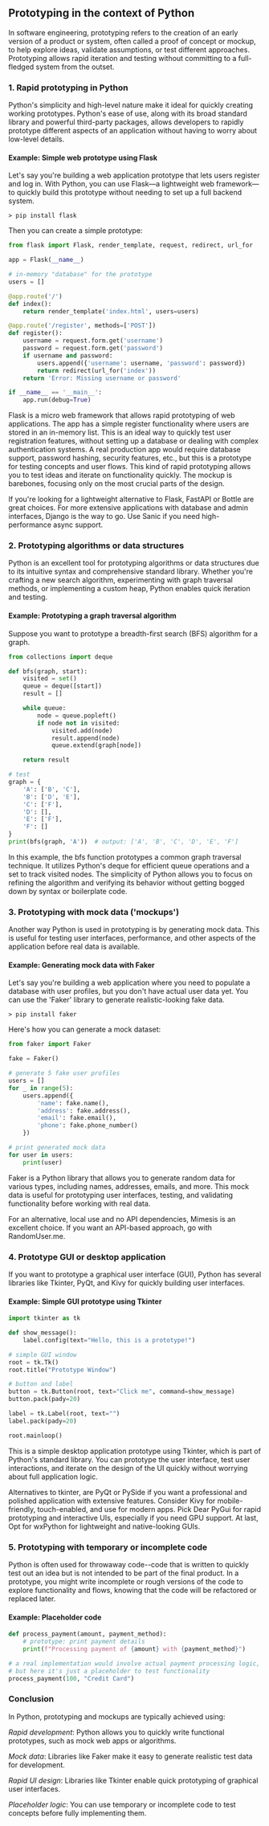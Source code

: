 
## Prototyping in the context of Python

In software engineering, prototyping refers to the creation of an early version of a
product or system, often called a proof of concept or mockup, to help explore ideas,
validate assumptions, or test different approaches. Prototyping allows rapid iteration 
and testing without committing to a full-fledged system from the outset.


### 1. Rapid prototyping in Python

Python's simplicity and high-level nature make it ideal for quickly creating working
prototypes. Python's ease of use, along with its broad standard library and powerful
third-party packages, allows developers to rapidly prototype different aspects of an
application without having to worry about low-level details.


#### Example: Simple web prototype using Flask

Let's say you're building a web application prototype that lets users register and log
in. With Python, you can use Flask—a lightweight web framework—to quickly build this
prototype without needing to set up a full backend system.

```shell
> pip install flask
```

Then you can create a simple prototype:

```python
from flask import Flask, render_template, request, redirect, url_for

app = Flask(__name__)

# in-memory "database" for the prototype
users = []

@app.route('/')
def index():
    return render_template('index.html', users=users)

@app.route('/register', methods=['POST'])
def register():
    username = request.form.get('username')
    password = request.form.get('password')
    if username and password:
        users.append({'username': username, 'password': password})
        return redirect(url_for('index'))
    return 'Error: Missing username or password'

if __name__ == '__main__':
    app.run(debug=True)
```

Flask is a micro web framework that allows rapid prototyping of web applications.
The app has a simple register functionality where users are stored in an in-memory list.
This is an ideal way to quickly test user registration features, without setting
up a database or dealing with complex authentication systems.
A real production app would require database support, password hashing, security
features, etc., but this is a prototype for testing concepts and user flows.
This kind of rapid prototyping allows you to test ideas and iterate on functionality
quickly. The mockup is barebones, focusing only on the most crucial parts of the design.

If you're looking for a lightweight alternative to Flask, FastAPI or Bottle are great
choices. For more extensive applications with database and admin interfaces, Django
is the way to go. Use Sanic if you need high-performance async support.


### 2. Prototyping algorithms or data structures


Python is an excellent tool for prototyping algorithms or data structures
due to its intuitive syntax and comprehensive standard library. Whether
you're crafting a new search algorithm, experimenting with graph traversal
methods, or implementing a custom heap, Python enables quick iteration and
testing.

#### Example: Prototyping a graph traversal algorithm

Suppose you want to prototype a breadth-first search (BFS) algorithm for a graph.

```python
from collections import deque

def bfs(graph, start):
    visited = set()
    queue = deque([start])
    result = []

    while queue:
        node = queue.popleft()
        if node not in visited:
            visited.add(node)
            result.append(node)
            queue.extend(graph[node])

    return result

# test
graph = {
    'A': ['B', 'C'],
    'B': ['D', 'E'],
    'C': ['F'],
    'D': [],
    'E': ['F'],
    'F': []
}
print(bfs(graph, 'A'))  # output: ['A', 'B', 'C', 'D', 'E', 'F']
```

In this example, the bfs function prototypes a common graph traversal technique.
It utilizes Python's deque for efficient queue operations and a set to track
visited nodes. The simplicity of Python allows you to focus on refining the
algorithm and verifying its behavior without getting bogged down by syntax or
boilerplate code.


### 3. Prototyping with mock data ('mockups')

Another way Python is used in prototyping is by generating mock data. This is
useful for testing user interfaces, performance, and other aspects of the
application before real data is available.

#### Example: Generating mock data with Faker
Let's say you're building a web application where you need to populate a database
with user profiles, but you don't have actual user data yet. You can use the
'Faker' library to generate realistic-looking fake data.

```shell
> pip install faker
```

Here's how you can generate a mock dataset:

```python
from faker import Faker

fake = Faker()

# generate 5 fake user profiles
users = []
for _ in range(5):
    users.append({
        'name': fake.name(),
        'address': fake.address(),
        'email': fake.email(),
        'phone': fake.phone_number()
    })

# print generated mock data
for user in users:
    print(user)
```

Faker is a Python library that allows you to generate random data for various types,
including names, addresses, emails, and more. This mock data is useful for prototyping
user interfaces, testing, and validating functionality before working with real data.

For an alternative, local use and no API dependencies, Mimesis is an excellent choice.
If you want an API-based approach, go with RandomUser.me.


### 4. Prototype GUI or desktop application

If you want to prototype a graphical user interface (GUI), Python has several
libraries like Tkinter, PyQt, and Kivy for quickly building user interfaces.

#### Example: Simple GUI prototype using Tkinter

```python
import tkinter as tk

def show_message():
    label.config(text="Hello, this is a prototype!")

# simple GUI window
root = tk.Tk()
root.title("Prototype Window")

# button and label
button = tk.Button(root, text="Click me", command=show_message)
button.pack(pady=20)

label = tk.Label(root, text="")
label.pack(pady=20)

root.mainloop()
```

This is a simple desktop application prototype using Tkinter, which is part
of Python's standard library. You can prototype the user interface, test user
interactions, and iterate on the design of the UI quickly without worrying
about full application logic.

Alternatives to tkinter, are PyQt or PySide if you want a professional and
polished application with extensive features. Consider Kivy for mobile-friendly,
touch-enabled, and use for modern apps. Pick Dear PyGui for rapid prototyping
and interactive UIs, especially if you need GPU support. At last, Opt for wxPython
for lightweight and native-looking GUIs.


### 5. Prototyping with temporary or incomplete code

Python is often used for throwaway code--code that is written to quickly test
out an idea but is not intended to be part of the final product. In a prototype,
you might write incomplete or rough versions of the code to explore functionality
and flows, knowing that the code will be refactored or replaced later.

#### Example: Placeholder code

```python
def process_payment(amount, payment_method):
    # prototype: print payment details
    print(f"Processing payment of {amount} with {payment_method}")

# a real implementation would involve actual payment processing logic,
# but here it's just a placeholder to test functionality
process_payment(100, "Credit Card")
```

### Conclusion

In Python, prototyping and mockups are typically achieved using:

*Rapid development*: Python allows you to quickly write functional prototypes, such as mock web apps or algorithms.

*Mock data*: Libraries like Faker make it easy to generate realistic test data for development.

*Rapid UI design*: Libraries like Tkinter enable quick prototyping of graphical user interfaces.

*Placeholder logic*: You can use temporary or incomplete code to test concepts before fully implementing them.
